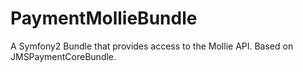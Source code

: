 PaymentMollieBundle
===================

A Symfony2 Bundle that provides access to the Mollie API. Based on JMSPaymentCoreBundle.
